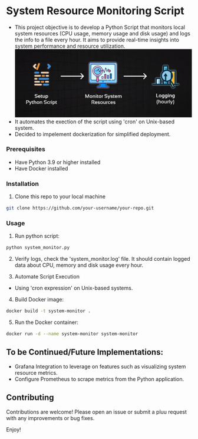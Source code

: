 # System Resource Monitoring Script

- This project objective is to develop a Python Script that monitors local system resources (CPU usage, memory usage and disk usage) and logs the info to a file every hour. It aims to provide real-time insights into system performance and resource utilization.
![Workflow](system-monitor.PNG)
- It automates the exection of the script using 'cron' on Unix-based system.
- Decided to impelement dockerization for simplified deployment.

### Prerequisites
- Have Python 3.9 or higher installed
- Have Docker installed

### Installation
1. Clone this repo to your local machine 

```bash
git clone https://github.com/your-username/your-repo.git
```
### Usage
1. Run python script:

```bash 
python system_monitor.py
```
2. Verify logs, check the 'system_monitor.log' file. It should contain logged data about CPU, memory and disk usage every hour.

3. Automate Script Execution
- Using 'cron expression' on Unix-based systems.

4. Build Docker image:

```bash
docker build -t system-monitor .
```
5. Run the Docker container:

```bash
docker run -d --name system-monitor system-monitor
```

## To be Continued/Future Implementations:
- Grafana Integration to leverage on features such as visualizing system resource metrics.
- Configure Prometheus to scrape metrics from the Python application.

## Contributing
Contributions are welcome! Please open an issue or submit a pluu request with any improvements or bug fixes.

Enjoy! 